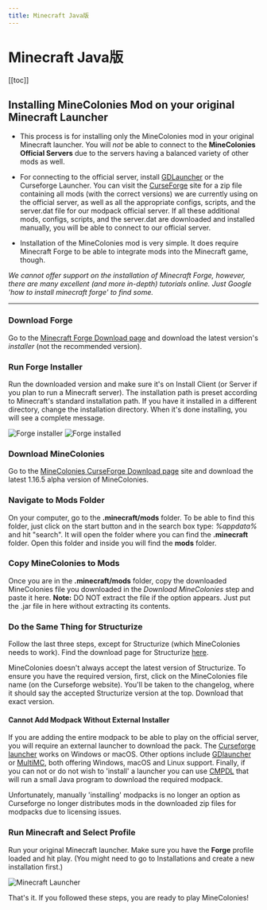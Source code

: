 ```yaml
---
title: Minecraft Java版
---
```

# Minecraft Java版
[[toc]]
## Installing MineColonies Mod on your original Minecraft Launcher

- This process is for installing only the MineColonies mod in your original Minecraft launcher. You will *not* be able to connect to the **MineColonies Official Servers** due to the servers having a balanced variety of other mods as well.

- For connecting to the official server, install [GDLauncher](../installation/gdlauncher) or the Curseforge Launcher. You can visit the [CurseForge](https://www.curseforge.com/minecraft/modpacks/minecolonies-testpack) site for a zip file containing all mods (with the correct versions) we are currently using on the official server, as well as all the appropriate configs, scripts, and the server.dat file for our modpack official server. If all these additional mods, configs, scripts, and the server.dat are downloaded and installed manually, you will be able to connect to our official server. 

- Installation of the MineColonies mod is very simple. It does require Minecraft Forge to be able to integrate mods into the Minecraft game, though.

*We cannot offer support on the installation of Minecraft Forge, however, there are many excellent (and more in-depth) tutorials online. Just Google 'how to install minecraft forge' to find some.*

---

### Download Forge

Go to the [Minecraft Forge Download page](http://files.minecraftforge.net) and download the latest version's *installer* (not the recommended version).

### Run Forge Installer

Run the downloaded version and make sure it's on Install Client (or Server if you plan to run a Minecraft server). The installation path is preset according to Minecraft's standard installation path. If you have it installed in a different directory, change the installation directory. When it's done installing, you will see a complete message.

 ![Forge installer](https://wiki.minecolonies.ldtteam.com/assets/images/installation/forge_1.png)  ![Forge installed](https://wiki.minecolonies.ldtteam.com/assets/images/installation/forge_2.png) 

### Download MineColonies

Go to the [MineColonies CurseForge Download page](https://curseforge.com/minecraft/mc-mods/minecolonies/files/all) site and download the latest 1.16.5 alpha version of MineColonies.

### Navigate to Mods Folder

On your computer, go to the **.minecraft/mods** folder. To be able to find this folder, just click on the start button and in the search box type: *%appdata%* and hit "search". It will open the folder where you can find the **.minecraft** folder. Open this folder and inside you will find the **mods** folder.

### Copy MineColonies to Mods

Once you are in the **.minecraft/mods** folder, copy the downloaded MineColonies file you downloaded in the *Download MineColonies* step and paste it here. **Note:** DO NOT extract the file if the option appears. Just put the .jar file in here without extracting its contents.

### Do the Same Thing for Structurize

Follow the last three steps, except for Structurize (which MineColonies needs to work). Find the download page for Structurize [here](https://www.curseforge.com/minecraft/mc-mods/structurize/files/all).

MineColonies doesn't always accept the latest version of Structurize. To ensure you have the required version, first, click on the MineColonies file name (on the Curseforge website). You'll be taken to the changelog, where it should say the accepted Structurize version at the top. Download that exact version.

#### Cannot Add Modpack Without External Installer

If you are adding the entire modpack to be able to play on the official server, you will require an external launcher to download the pack. The [Curseforge launcher](../../source/installation/curseforge) works on Windows or macOS. Other options include [GDlauncher](../../source/installation/gdlauncher) or [MultiMC](https://multimc.org/#Download), both offering Windows, macOS and Linux support. Finally, if you can not or do not wish to 'install' a launcher you can use [CMPDL](https://github.com/Vazkii/CMPDL) that will run a small Java program to download the required modpack. 

Unfortunately, manually 'installing' modpacks is no longer an option as Curseforge no longer distributes mods in the downloaded zip files for modpacks due to licensing issues.

### Run Minecraft and Select Profile

Run your original Minecraft launcher. Make sure you have the **Forge** profile loaded and hit play. (You might need to go to Installations and create a new installation first.)

![Minecraft Launcher](https://wiki.minecolonies.ldtteam.com/assets/images/installation/forge_3.png)

That's it. If you followed these steps, you are ready to play MineColonies!